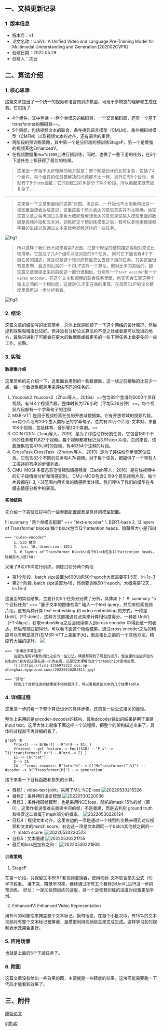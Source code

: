 ## 一、文档更新记录
### 1. 版本信息
- 版本号：v1
- 论文名称：UniVL: A Unified Video and Language Pre-Training Model for Multimodal Understanding and Generation [202002CVPR]
- 创建日期：2022.05.29
- 创建人：扶云
  
## 二、算法介绍
### 1. 核心思想

这篇文章提出了一个统一的视频和语言预训练模型，可用于多模态的理解和生成任务。它包括了

- 4个组件，其中包括 ==两个单模态的编码器，一个交叉编码器，还有一个基于transformer的解码器==。
- 5个目标，包括视频文本的联合，条件掩码语言模型（CMLM）、条件掩码帧模型（CMFM）以及视频文本的对齐，还有语言的重建。
- 两阶段的预训练策略，其中第一个是分阶段的预训练StageP，另一个是增强的视频表达EnhancedV。
- 在视频数据集`HowTo100M`上进行预训练，同时，也做了一些下游的任务，在5个下游任务上都获得了最佳的结果。

> 这里面一开始不太好理解的地方就是：整个网络设计的比较复杂，包括了4个组件，每个组件的任务要解决的问题都不太一样，另外它有5个目标，也就有了5个loss函数；它的训练过程也是分了两个阶段，所以看起来就有些复杂了。

---

> 先来看一下文章里面给的这第1张图。坦白讲，一开始也不太能看得出这一张图里面想表达啥意思，这里这些个箭头表达的意思其实并不太明确。读完这篇文章之后再回过头来看大概能理解想表达的意思是说输入模型里面的数据是视频片段和文本对，训练好这个预训练模型之后，我可以拿他来做视频字幕的生成以及通过文本来检索视频这样的一些任务。

![fig1](https://lcv1-1256975222.cos.ap-shanghai.myqcloud.com/20220529213836.jpg)

> 所以这样子我们还不如来看第3张图，把整个模型的结构描述得相对来说比较清晰，它包括了几4个组件以及对应的5个任务。
> 同时它下面也有4个下游任务的描述，就是说拿这个预训练模型怎么去做下游的任务。其实这里很有意思啊，最近刚出来的一个CLIP这样一个算法，用对比学习来做的，跟这篇文章里提出来的前面这一部分很相似，分别有一个`text encoder`和一个`video encoder`。在这个文本和视频的联合任务里面，他其实会去算这两个输出之间的一个相似度，这就是CLIP正在做的事情，在后面CLIP的论文精度里面再进一步分析看看。


![fig3](https://fsh.bcebos.com/lcx01/20220529214705.jpg)

### 2. 结论
这篇文章的结论写的比较简单，总体上就是回顾了一下这个网络的设计情况，然后提到效果和精度比较好。但并没有分析论文算法的不足之处或者是可以改进的地方，最后只讲到了可能会在更大的数据集或者更多的一些下游任务上做更多的一些工作。忽略。


### 3. 实验

#### 数据集介绍
这里简单的先介绍一下，这里面会用到的一些数据集，这一块之前接触的比较少一点。每一个数据集都是用来评估不同的任务的。

1. Youcook2
   Youcook2（Zhou等人，2018a）==包含89个食谱的2000个烹饪视频，有14K个视频片段。整体时长为176小时（平均5.26分钟）==。每个视频片段都有一个字幕句子的注释
2. MSR-VTT
   是用于视频检索任务的开放域数据集。它有开放领域的视频片段，==每个片段有20个由人类标记的字幕句子。总共有20万个片段-文本对，来自10K个视频，包括体育、音乐等20个类别。==
3. COIN
   COIN（Tang等人，2019）是为了评估动作分割任务，它包含180个不同的任务和11,827个视频。每个视频都被标记为3.91step 片段。总的来说，该数据集包含476小时的视频，有46354个注释的片段。
4. CrossTask
   CrossTask（Zhukov等人，2019）是为了评估动作步骤定位任务。它包含83个不同的任务和4.7k视频。对于每个任务，都提供了一个带有人工描述的有序的步骤列表。
5. CMU-MOSI
   多模态意见情绪和情感强度（Zadeh等人，2016）是在线视频中的句子级情绪分析和情感识别。
   CMU-MOSI包含2,199个意见视频片段，每个片段都在[-3, +3]范围内用实值的情感强度注释。我们评估了我们的模型在多模态情感分析中的表现。

#### 实验结果
先介绍一下实验过程中的一些参数配置或者是具体的模型配置。

!!! summary "两个单模态配置"
    === "text-encoder"
        1. BERT-base
        2. 12 layers of Transformer blocks(每个block包含12个attention heads，隐藏层大小是768)

    === "video-encoder"
        1. S3D 模型
        2. fps: 16, dimension: 1024
        3. 6 layers of Transformer blocks(每个block包含12个attention heads，隐藏层大小是768)

采用了8块V100进行训练。训练过程分两个阶段

- 第1个阶段，batch size设置为600训练50个epoch大概需要花1.5天，lr=1e-3
- 第2个阶段, batch size设置为48，然后要训练50个epoch，大概需要12天，lr=1e-4

这里面的实验结果，主要针对5个任务分别做了分析，具体如下：
!!! summary "5个目标任务"
    === "基于文本的图像检索"
        输入一个text query，然后来检索视频片段。这有两种计算 text embedding 和 video embedding 的方式，一种是 UniVL（FT-Joint），这种方式直接通过点乘来计算相似度得分，一种是 UniVL（FT-Align），获取embedding之后会继续输入到cross encoder 中得到统一的表达，然后预测匹配得分。可以看下面这个检索结果。通过cross encoder之后的精度可以有明显提升(在MSR-VTT上差距不大)，而且相比之前的一个其他方法，精度有大幅的提升。
        ![](https://lcv1-1256975222.cos.ap-shanghai.myqcloud.com//20220530204629.jpg)

    === "多模态字幕生成"
        这里也是可以看到相比之前的一些方法，精度都得到了明显的提升，但这里的这些评估的指标的计算方式还没有进一步的去看。还是没太理解他这个transcript是啥意思。
        ![](https://lcv1-1256975222.cos.ap-shanghai.myqcloud.com//20220530204811.jpg)

    === "其他"
        其他几个目标任务的结果就不继续展开了，可以看看原论文中的几个结果table


### 4. 详细过程
这里进一步的看一下整个算法设计的具体步骤。还包含一些公式相关的推理。

整体上采用的是encoder-decoder的结构，最后decoder输出的结果是用于重建input text。这里大体上就像下面这样一个流程图，把整个的架构描述出来了，具体的过程就不再详细的看了。

``` mermaid
graph TD
    T(text) --> B(Bert) --R^n*d--> E1( )
    V(video) --get feature--> Enc1(S3D) --"F_v"--> T1("transformer(F_v)") --R^m*d--> E( )
    E1--> CA("cat")
    E--> CA
    CA --"cross encoder: R^(m+n)*d"--> C("M=Transformer[T;V]") --decoder--> D("Transformer[M]") --> generation
```

接下来看一下目标函数和损失的计算。

- 目标1：video-text joint，采用了MIL-NCE loss
  ![20220530215326](https://lcv1-1256975222.cos.ap-shanghai.myqcloud.com/20220530215326.png)
- 目标2：条件掩码语言模型
  ![20220530220036](https://lcv1-1256975222.cos.ap-shanghai.myqcloud.com/20220530220036.png)
- 目标3：条件掩码帧模型，也是采用NCE loss，随机的mask 15%的帧（置0），这里作者说很难去重建中间的帧，不是重建，而是去判别 ground truth 和噪音这二者属于mask部分的概率。
  ![20220530220124](https://lcv1-1256975222.cos.ap-shanghai.myqcloud.com/20220530220124.png)
- 目标4：视频文本对齐，这里左边的一项是通过一个线型的变换来得到对应视频和文本的match score，右边这一项是文本跟同一个batch其他帧之间的一个 match score.
  ![20220530220523](https://lcv1-1256975222.cos.ap-shanghai.myqcloud.com/20220530220523.png)
- 目标5：文本重建
  ![20220530221755](https://lcv1-1256975222.cos.ap-shanghai.myqcloud.com/20220530221755.png)
- 最后的loss是加权之和：
  ![20220530221908](https://lcv1-1256975222.cos.ap-shanghai.myqcloud.com/20220530221908.png)

#### 训练策略

1. StageP

在第一阶段，只保留文本BERT和视频变换器，使用视频-文本联合损失公式（5）学习权重。
接下来，降低学习率，继续通过所有五个目标对UniVL进行进一步的预训练。
好处：一是加快预训练的速度，另一个是使预训练的进度对权重更加平滑。

2.  EnhancedV: Enhanced Video Representation

用15%的可能性来掩盖整个文本标记。换句话说，在每个小批次中，有15%的文本视频对有整个文本标记被屏蔽，是模型利用视频信息来完成生成。这样学习到的视频表示效果会更好。

### 5. 应用场景

也就是上面的5个下游任务了。


### 6. 附图
这篇文章没有给出一些效果的图，主要就是一些精度的结果。这块可能需要跑一下代码才能看到效果了。


## 三、附件
[原始论文](https://arxiv.org/pdf/2002.06353.pdf)

[github](https://github.com/microsoft/UniVL)